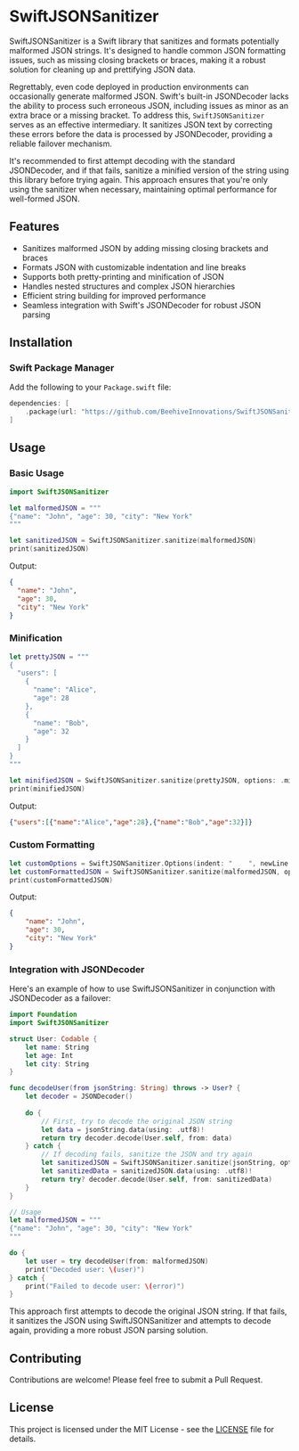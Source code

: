 # SwiftJSONSanitizer

SwiftJSONSanitizer is a Swift library that sanitizes and formats potentially malformed JSON strings. It's designed to handle common JSON formatting issues, such as missing closing brackets or braces, making it a robust solution for cleaning up and prettifying JSON data.

Regrettably, even code deployed in production environments can occasionally generate malformed JSON. Swift's built-in JSONDecoder lacks the ability to process such erroneous JSON, including issues as minor as an extra brace or a missing bracket. To address this, `SwiftJSONSanitizer` serves as an effective intermediary. It sanitizes JSON text by correcting these errors before the data is processed by JSONDecoder, providing a reliable failover mechanism.

It's recommended to first attempt decoding with the standard JSONDecoder, and if that fails, sanitize a minified version of the string using this library before trying again. This approach ensures that you're only using the sanitizer when necessary, maintaining optimal performance for well-formed JSON.

## Features

- Sanitizes malformed JSON by adding missing closing brackets and braces
- Formats JSON with customizable indentation and line breaks
- Supports both pretty-printing and minification of JSON
- Handles nested structures and complex JSON hierarchies
- Efficient string building for improved performance
- Seamless integration with Swift's JSONDecoder for robust JSON parsing

## Installation

### Swift Package Manager

Add the following to your `Package.swift` file:

```swift
dependencies: [
    .package(url: "https://github.com/BeehiveInnovations/SwiftJSONSanitizer.git", from: "1.0.0")
]
```

## Usage

### Basic Usage

```swift
import SwiftJSONSanitizer

let malformedJSON = """
{"name": "John", "age": 30, "city": "New York"
"""

let sanitizedJSON = SwiftJSONSanitizer.sanitize(malformedJSON)
print(sanitizedJSON)
```

Output:
```json
{
  "name": "John",
  "age": 30,
  "city": "New York"
}
```

### Minification

```swift
let prettyJSON = """
{
  "users": [
    {
      "name": "Alice",
      "age": 28
    },
    {
      "name": "Bob",
      "age": 32
    }
  ]
}
"""

let minifiedJSON = SwiftJSONSanitizer.sanitize(prettyJSON, options: .minify)
print(minifiedJSON)
```

Output:
```json
{"users":[{"name":"Alice","age":28},{"name":"Bob","age":32}]}
```

### Custom Formatting

```swift
let customOptions = SwiftJSONSanitizer.Options(indent: "    ", newLine: "\n", separator: " ")
let customFormattedJSON = SwiftJSONSanitizer.sanitize(malformedJSON, options: customOptions)
print(customFormattedJSON)
```

Output:
```json
{
    "name": "John",
    "age": 30,
    "city": "New York"
}
```

### Integration with JSONDecoder

Here's an example of how to use SwiftJSONSanitizer in conjunction with JSONDecoder as a failover:

```swift
import Foundation
import SwiftJSONSanitizer

struct User: Codable {
    let name: String
    let age: Int
    let city: String
}

func decodeUser(from jsonString: String) throws -> User? {
    let decoder = JSONDecoder()
    
    do {
        // First, try to decode the original JSON string
        let data = jsonString.data(using: .utf8)!
        return try decoder.decode(User.self, from: data)
    } catch {
        // If decoding fails, sanitize the JSON and try again
        let sanitizedJSON = SwiftJSONSanitizer.sanitize(jsonString, options: .minify)
        let sanitizedData = sanitizedJSON.data(using: .utf8)!
        return try? decoder.decode(User.self, from: sanitizedData)
    }
}

// Usage
let malformedJSON = """
{"name": "John", "age": 30, "city": "New York"
"""

do {
    let user = try decodeUser(from: malformedJSON)
    print("Decoded user: \(user)")
} catch {
    print("Failed to decode user: \(error)")
}
```

This approach first attempts to decode the original JSON string. If that fails, it sanitizes the JSON using SwiftJSONSanitizer and attempts to decode again, providing a more robust JSON parsing solution.

## Contributing

Contributions are welcome! Please feel free to submit a Pull Request.

## License

This project is licensed under the MIT License - see the [LICENSE](LICENSE) file for details.
